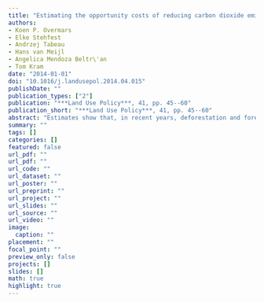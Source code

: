 ```yaml
---
title: "Estimating the opportunity costs of reducing carbon dioxide emissions via avoided deforestation, using integrated assessment modelling"
authors: 
- Koen P. Overmars
- Elke Stehfest
- Andrzej Tabeau
- Hans van Meijl
- Angelica Mendoza Beltr\'an
- Tom Kram
date: "2014-01-01"
doi: "10.1016/j.landusepol.2014.04.015"
publishDate: ""
publication_types: ["2"]
publication: "***Land Use Policy***, 41, pp. 45--60"
publication_short: "***Land Use Policy***, 41, pp. 45--60"
abstract: "Estimates show that, in recent years, deforestation and forest degradation accounted for about 17 of global greenhouse gas emissions. The implementation of REDD (Reducing Emissions from Deforestation and Forest Degradation in Developing Countries) is suggested to provide substantial emission reductions at low costs, although cost estimates show large uncertainty. Cost estimates can differ, as they depend on the approach chosen, for example: giving an economic stimulus to entire countries, taking landowners as actors in a REDD framework, or starting from protecting carbon-rich areas. This last approach was chosen for this analysis. Proper calculation of the economic cost requires an integrated modelling approach involving biophysical impact calculations and their associated economic effects. To date, only a few global modelling studies have applied such an approach. In modelling REDD measures, the actual implementation of REDD can take many forms, with implications for the results. This study assumes that non-Annex I countries will protect carbon-rich areas against deforestation, and therefore will refrain from using these areas as agricultural land. The opportunity costs of reducing deforestation within the framework of REDD were assessed using an integrated economic and land-use modelling approach comprising the global economic LEITAP model and the biophysical IMAGE model. One of the main methodological challenges is the representation of land use and the possibility to convert woodlands land into agricultural land. We endogenised the availability of agricultural land by introducing a flexible land supply curve, and represented the implementation of REDD policies as a reduction in the maximum amount of unmanaged land that potentially would be available for conversion to agriculture, in various regions in the world. In a series of model experiments, carbon-rich areas in non-Annex I countries were protected from deforestation. In each consecutive scenario the protected area was increased, starting off with the most carbon rich lands, worldwide systematically working down to areas with less carbon storage. The associated opportunity costs, expressed in terms of GDP reduction, were calculated with the economic LEITAP model. The resulting net reduction in carbon dioxide emissions from land-use change was calculated with the IMAGE model. From the sequence of experiments, marginal cost curves were constructed, relating carbon dioxide emission reductions to the opportunity costs. The results showed that globally a maximum of around 2.5. Gt carbon dioxide emissions could be avoided, annually. However, regional differences in opportunity costs are large and were found to range from about 0 to 3.2 USD per tonne carbon dioxide in Africa, 2 to 9 USD in South America and Central America, and 20 to 60 USD in Southeast Asia. These results are comparable to other studies that have calculated these costs, in terms of both opportunity costs and the regional distribution of emissions reduction. textcopyright 2014 Elsevier Ltd."
summary: ""
tags: []
categories: []
featured: false
url_pdf: ""
url_pdf: ""
url_code: ""
url_dataset: ""
url_poster: ""
url_preprint: ""
url_project: ""
url_slides: ""
url_source: ""
url_video: ""
image: 
  caption: ""
placement: ""
focal_point: ""
preview_only: false
projects: []
slides: []
math: true
highlight: true
---
```

